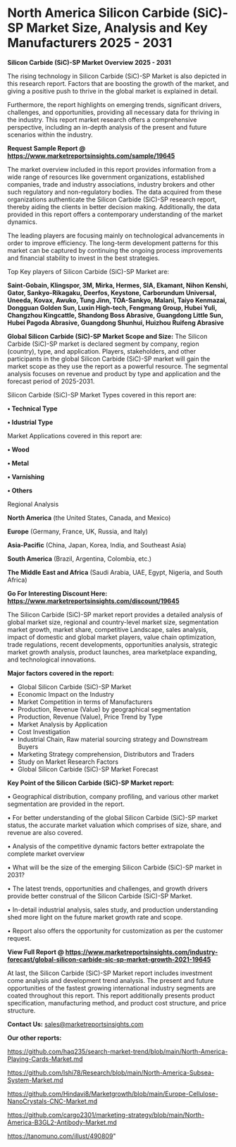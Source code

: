 # North America Silicon Carbide (SiC)-SP Market Size, Analysis and Key Manufacturers 2025 - 2031

<Strong> Silicon Carbide (SiC)-SP Market Overview 2025 - 2031</strong>

The rising technology in Silicon Carbide (SiC)-SP Market is also depicted in this research report. Factors that are boosting the growth of the market, and giving a positive push to thrive in the global market is explained in detail.

Furthermore, the report highlights on emerging trends, significant drivers, challenges, and opportunities, providing all necessary data for thriving in the industry. This report market research offers a comprehensive perspective, including an in-depth analysis of the present and future scenarios within the industry.

<strong>Request Sample Report @ <a href=https://www.marketreportsinsights.com/sample/19645>https://www.marketreportsinsights.com/sample/19645</a></strong>

The market overview included in this report provides information from a wide range of resources like government organizations, established companies, trade and industry associations, industry brokers and other such regulatory and non-regulatory bodies. The data acquired from these organizations authenticate the Silicon Carbide (SiC)-SP research report, thereby aiding the clients in better decision making. Additionally, the data provided in this report offers a contemporary understanding of the market dynamics.

The leading players are focusing mainly on technological advancements in order to improve efficiency. The long-term development patterns for this market can be captured by continuing the ongoing process improvements and financial stability to invest in the best strategies.

Top Key players of Silicon Carbide (SiC)-SP Market are:

<strong>Saint-Gobain, Klingspor, 3M, Mirka, Hermes, SIA, Ekamant, Nihon Kenshi, Gator, Sankyo-Rikagaku, Deerfos, Keystone, Carborundum Universal, Uneeda, Kovax, Awuko, Tung Jinn, TOA-Sankyo, Malani, Taiyo Kenmazai, Dongguan Golden Sun, Luxin High-tech, Fengmang Group, Hubei Yuli, Changzhou Kingcattle, Shandong Boss Abrasive, Guangdong Little Sun, Hubei Pagoda Abrasive, Guangdong Shunhui, Huizhou Ruifeng Abrasive</strong>

<strong><b>Global Silicon Carbide (SiC)-SP Market Scope and Size:</b></strong>
The Silicon Carbide (SiC)-SP market is declared segment by company, region (country), type, and application. Players, stakeholders, and other participants in the global Silicon Carbide (SiC)-SP market will gain the market scope as they use the report as a powerful resource. The segmental analysis focuses on revenue and product by type and application and the forecast period of 2025-2031.

Silicon Carbide (SiC)-SP Market Types covered in this report are:

<strong>• Technical Type

• Idustrial Type</strong>

Market Applications covered in this report are:

<strong>• Wood

• Metal

• Varnishing

• Others</strong> 

Regional Analysis

<strong>North America</strong> (the United States, Canada, and Mexico)

<strong>Europe</strong> (Germany, France, UK, Russia, and Italy)

<strong>Asia-Pacific</strong> (China, Japan, Korea, India, and Southeast Asia)

<strong>South America</strong> (Brazil, Argentina, Colombia, etc.)

<strong>The Middle East and Africa</strong> (Saudi Arabia, UAE, Egypt, Nigeria, and South Africa)

<strong>Go For Interesting Discount Here: <a href=https://www.marketreportsinsights.com/discount/19645>https://www.marketreportsinsights.com/discount/19645</a></strong>

The Silicon Carbide (SiC)-SP market report provides a detailed analysis of global market size, regional and country-level market size, segmentation market growth, market share, competitive Landscape, sales analysis, impact of domestic and global market players, value chain optimization, trade regulations, recent developments, opportunities analysis, strategic market growth analysis, product launches, area marketplace expanding, and technological innovations.

<strong><b>Major factors covered in the report:</b></strong>
<ul>
  <li>Global Silicon Carbide (SiC)-SP Market </li>
  <li>Economic Impact on the Industry</li>
  <li>Market Competition in terms of Manufacturers</li>
  <li>Production, Revenue (Value) by geographical segmentation</li>
  <li>Production, Revenue (Value), Price Trend by Type</li>
  <li>Market Analysis by Application</li>
  <li>Cost Investigation</li>
  <li>Industrial Chain, Raw material sourcing strategy and Downstream Buyers</li>
  <li>Marketing Strategy comprehension, Distributors and Traders</li>
  <li>Study on Market Research Factors</li>
  <li>Global Silicon Carbide (SiC)-SP Market Forecast</li>
</ul>

<strong><b>Key Point of the Silicon Carbide (SiC)-SP Market report:</b></strong>

• Geographical distribution, company profiling, and various other market segmentation are provided in the report.

• For better understanding of the global Silicon Carbide (SiC)-SP market status, the accurate market valuation which comprises of size, share, and revenue are also covered.

• Analysis of the competitive dynamic factors better extrapolate the complete market overview

• What will be the size of the emerging Silicon Carbide (SiC)-SP market in 2031?

• The latest trends, opportunities and challenges, and growth drivers provide better construal of the Silicon Carbide (SiC)-SP Market.

• In-detail industrial analysis, sales study, and production understanding shed more light on the future market growth rate and scope.

• Report also offers the opportunity for customization as per the customer request.

<strong><b>View Full Report @ <a href=https://www.marketreportsinsights.com/industry-forecast/global-silicon-carbide-sic-sp-market-growth-2021-19645>https://www.marketreportsinsights.com/industry-forecast/global-silicon-carbide-sic-sp-market-growth-2021-19645</a></b></strong>


At last, the Silicon Carbide (SiC)-SP Market report includes investment come analysis and development trend analysis. The present and future opportunities of the fastest growing international industry segments are coated throughout this report. This report additionally presents product specification, manufacturing method, and product cost structure, and price structure.

<strong>Contact Us:</strong>
sales@marketreportsinsights.com

<strong>Our other reports:</strong>

<a href=https://github.com/haq235/search-market-trend/blob/main/North-America-Playing-Cards-Market.md>https://github.com/haq235/search-market-trend/blob/main/North-America-Playing-Cards-Market.md</a>

<a href=https://github.com/Ishi78/Research/blob/main/North-America-Subsea-System-Market.md>https://github.com/Ishi78/Research/blob/main/North-America-Subsea-System-Market.md</a>

<a href=https://github.com/Hindavi8/Marketgrowth/blob/main/Europe-Cellulose-NanoCrystals-CNC-Market.md>https://github.com/Hindavi8/Marketgrowth/blob/main/Europe-Cellulose-NanoCrystals-CNC-Market.md</a>

<a href=https://github.com/cargo2301/marketing-strategy/blob/main/North-America-B3GL2-Antibody-Market.md>https://github.com/cargo2301/marketing-strategy/blob/main/North-America-B3GL2-Antibody-Market.md</a>

<a href=https://tanomuno.com/illust/490809>https://tanomuno.com/illust/490809</a>"
